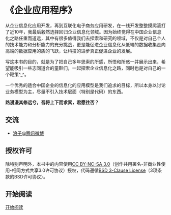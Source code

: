 《企业应用程序》
===================

从企业信息化应用开发，再到互联化电子商务应用研发，在一线开发整整摸爬滚打了近10年，我最后毅然选择回归企业信息化领域。因为始终觉得在中国企业信息化之路任重而道远，其中有很多值得我们去探索和研究的领域，不仅是对自己个人的技术能力和分析能力的充分挑战，更是能促进企业信息化从低端的数据收集走向高端的数据应用的质的飞跃，让科技的进步真正促进企业的发展。


写这本书的目的，就是为了把自己多年思索的所感，所悟和所惑一并展示出来，希望能吸引一些志同道合的童鞋们，一起探索企业信息化之路，同时也是对自己的一个鞭策^_^。

一个优秀的适合中国企业的信息化的应用模型是我们追求的目标，所以本身以讨论业务模型为主，尽量不引入技术层面（特别是代码）的东西。


**路漫漫其修远兮，吾将上下而求索，君愿往否？**



交流
----
* [浪子@腾讯微博](<http://t.qq.com/imlangzi>)




授权许可
--------
除特别声明外，本书中的内容使用[CC BY-NC-SA 3.0](http://creativecommons.org/licenses/by-nc-sa/3.0/)（创作共用署名-非商业性使用-相同方式共享3.0许可协议）授权，代码遵循[BSD 3-Clause License](LICENSE.md)（3项条款的BSD许可协议）。

开始阅读
---------
[开始阅读](toc.md)

